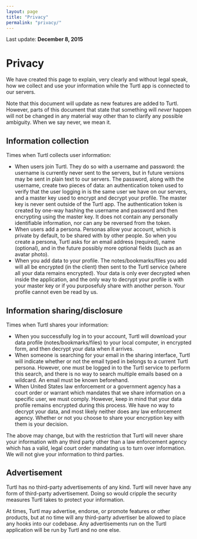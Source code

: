 ```yaml
---
layout: page
title: "Privacy"
permalink: "privacy/"
---
```


Last update: __December 8, 2015__

Privacy
=======

We have created this page to explain, very clearly and without legal speak, how
we collect and use your information while the Turtl app is connected to our
servers.

Note that this document will update as new features are added to Turtl. However,
parts of this document that state that something will *never* happen will not be
changed in any material way other than to clarify any possible ambiguity. When
we say never, we mean it.

## Information collection

Times when Turtl collects user information:

- When users join Turtl. They do so with a username and password: the username
  is currently never sent to the servers, but in future versions may be sent in
  plain text to our servers. The password, along with the username, create two
  pieces of data: an authentication token used to verify that the user logging
  in is the same user we have on our servers, and a master key used to encrypt
  and decrypt your profile. The master key is never sent outside of the Turtl
  app. The authentication token is created by one-way hashing the username and
  password and then encrypting using the master key. It does not contain any
  personally identifiable information, nor can any be reversed from the token.
- When users add a persona. Personas allow your account, which is private by
  default, to be shared with by other people. So when you create a persona,
  Turtl asks for an email address (required), name (optional), and in the future
  possibly more optional fields (such as an avatar photo).
- When you add data to your profile. The notes/bookmarks/files you add will all
  be encrypted (in the client) then sent to the Turtl service (where all your
  data remains encrypted). Your data is only ever decrypted when inside the
  application, and the only way to decrypt your profile is with your master key
  or if you purposefuly share with another person. Your profile cannot even be
  read by us.

## Information sharing/disclosure

Times when Turtl shares your information:

- When you successfully log in to your account, Turtl will download your data
  profile (notes/bookmarks/files) to your local computer, in encrypted form,
  and then decrypt your data when it arrives.
- When someone is searching for your email in the sharing interface, Turtl will
  indicate whether or not the email typed in belongs to a current Turtl persona.
  However, one must be logged in to the Turtl service to perform this search,
  and there is no way to search multiple emails based on a wildcard. An email
  must be known beforehand.
- When United States law enforcement or a government agency has a court order 
  or warrant which mandates that we share information on a specific user, we
  must comply. However, keep in mind that your data profile remains encrypted
  during this process. We have no way to decrypt your data, and most likely
  neither does any law enforcement agency. Whether or not you choose to share
  your encryption key with them is your decision.

The above may change, but with the restriction that Turtl will never share your
information with any third party other than a law enforcement agency which has
a valid, legal court order mandating us to turn over information. We will not
give your information to third parties.

## Advertisement

Turtl has no third-party advertisements of any kind. Turtl will never have any
form of third-party advertisement. Doing so would cripple the security measures
Turtl takes to protect your information.

At times, Turtl may advertise, endorse, or promote features or other products,
but at no time will any third-party advertiser be allowed to place any hooks
into our codebase. Any advertisements run on the Turtl application will be run
by Turtl and no one else.

